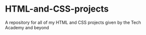 # HTML-and-CSS-projects
A repository for all of my HTML and CSS projects given by the Tech Academy and beyond

